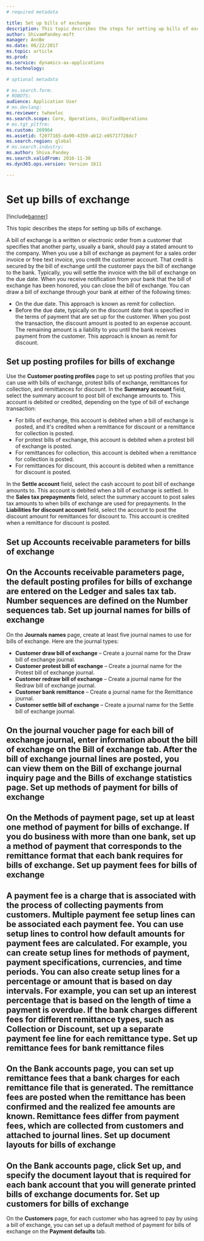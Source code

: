 ```yaml
---
# required metadata

title: Set up bills of exchange
description: This topic describes the steps for setting up bills of exchange.
author: ShivamPandey-msft
manager: AnnBe
ms.date: 08/22/2017
ms.topic: article
ms.prod: 
ms.service: dynamics-ax-applications
ms.technology: 

# optional metadata

# ms.search.form: 
# ROBOTS: 
audience: Application User
# ms.devlang: 
ms.reviewer: twheeloc
ms.search.scope: Core, Operations, UnifiedOperations
# ms.tgt_pltfrm: 
ms.custom: 269964
ms.assetid: f2077165-da90-4359-ab12-e05717728dc7
ms.search.region: global
# ms.search.industry: 
ms.author: Shiva.Pandey
ms.search.validFrom: 2016-11-30
ms.dyn365.ops.version: Version 1611

---
```


# Set up bills of exchange

[!include[banner](../includes/banner.md)]


This topic describes the steps for setting up bills of exchange.

A bill of exchange is a written or electronic order from a customer that specifies that another party, usually a bank, should pay a stated amount to the company. When you use a bill of exchange as payment for a sales order invoice or free text invoice, you credit the customer account. That credit is secured by the bill of exchange until the customer pays the bill of exchange to the bank. Typically, you will settle the invoice with the bill of exchange on the due date. When you receive notification from your bank that the bill of exchange has been honored, you can close the bill of exchange. You can draw a bill of exchange through your bank at either of the following times:

-   On the due date. This approach is known as remit for collection.
-   Before the due date, typically on the discount date that is specified in the terms of payment that are set up for the customer. When you post the transaction, the discount amount is posted to an expense account. The remaining amount is a liability to you until the bank receives payment from the customer. This approach is known as remit for discount.

## Set up posting profiles for bills of exchange
Use the **Customer posting profiles** page to set up posting profiles that you can use with bills of exchange, protest bills of exchange, remittances for collection, and remittances for discount. In the **Summary account** field, select the summary account to post bill of exchange amounts to. This account is debited or credited, depending on the type of bill of exchange transaction:
-   For bills of exchange, this account is debited when a bill of exchange is posted, and it's credited when a remittance for discount or a remittance for collection is posted.
-   For protest bills of exchange, this account is debited when a protest bill of exchange is posted.
-   For remittances for collection, this account is debited when a remittance for collection is posted.
-   For remittances for discount, this account is debited when a remittance for discount is posted.

In the **Settle account** field, select the cash account to post bill of exchange amounts to. This account is debited when a bill of exchange is settled. In the **Sales tax prepayments** field, select the summary account to post sales tax amounts to when bills of exchange are used for prepayments. In the **Liabilities for discount account** field, select the account to post the discount amount for remittances for discount to. This account is credited when a remittance for discount is posted.

## Set up Accounts receivable parameters for bills of exchange
On the **Accounts receivable parameters** page, the default posting profiles for bills of exchange are entered on the **Ledger and sales tax** tab. Number sequences are defined on the **Number sequences** tab.
Set up journal names for bills of exchange
------------------------------------------

On the **Journals names** page, create at least five journal names to use for bills of exchange. Here are the journal types:
-   **Customer draw bill of exchange** – Create a journal name for the Draw bill of exchange journal.
-   **Customer protest bill of exchange** – Create a journal name for the Protest bill of exchange journal.
-   **Customer redraw bill of exchange** – Create a journal name for the Redraw bill of exchange journal.
-   **Customer bank remittance** – Create a journal name for the Remittance journal.
-   **Customer settle bill of exchange** – Create a journal name for the Settle bill of exchange journal.

On the journal voucher page for each bill of exchange journal, enter information about the bill of exchange on the **Bill of exchange** tab. After the bill of exchange journal lines are posted, you can view them on the **Bill of exchange journal inquiry** page and the **Bills of exchange statistics** page.
Set up methods of payment for bills of exchange
-----------------------------------------------

On the **Methods of payment** page, set up at least one method of payment for bills of exchange. If you do business with more than one bank, set up a method of payment that corresponds to the remittance format that each bank requires for bills of exchange.
Set up payment fees for bills of exchange
-----------------------------------------

A payment fee is a charge that is associated with the process of collecting payments from customers. Multiple payment fee setup lines can be associated each payment fee. You can use setup lines to control how default amounts for payment fees are calculated. For example, you can create setup lines for methods of payment, payment specifications, currencies, and time periods. You can also create setup lines for a percentage or amount that is based on day intervals. For example, you can set up an interest percentage that is based on the length of time a payment is overdue. If the bank charges different fees for different remittance types, such as **Collection** or **Discount**, set up a separate payment fee line for each remittance type.
Set up remittance fees for bank remittance files
------------------------------------------------

On the **Bank accounts** page, you can set up remittance fees that a bank charges for each remittance file that is generated. The remittance fees are posted when the remittance has been confirmed and the realized fee amounts are known. Remittance fees differ from payment fees, which are collected from customers and attached to journal lines.
Set up document layouts for bills of exchange
---------------------------------------------

On the **Bank accounts** page, click **Set up**, and specify the document layout that is required for each bank account that you will generate printed bills of exchange documents for.
Set up customers for bills of exchange
--------------------------------------

On the **Customers** page, for each customer who has agreed to pay by using a bill of exchange, you can set up a default method of payment for bills of exchange on the **Payment defaults** tab.





